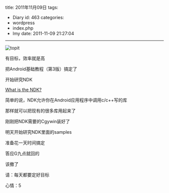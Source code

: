 title: 2011年11月09日
tags:
  - Diary
id: 463
categories:
  - wordpress
  - index.php
  - lmy
date: 2011-11-09 21:27:04
---

![](http://i.minus.com/ifgqiwWjbdIf.jpg "topit")

有目标，效率就是高

把Android基础教程（第3版）搞定了

开始研究NDK

<!--more-->

[What is the NDK?](http://developer.android.com/sdk/ndk/overview.html)

简单的说，NDK允许你在Android应用程序中调用c/c++写的库

那样就可以把现有的很多库用起来了

刚刚把NDK需要的Cgywin装好了

明天开始研究NDK里面的samples

准备花一天时间搞定

答应G九点就回的

该撤了

请：每天都要定好目标

心情：5
